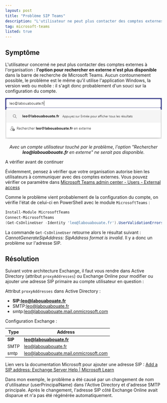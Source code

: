 ```yaml
---
layout: post
title: "Problème SIP Teams"
description: "L'utilisateur ne peut plus contacter des comptes externes à l'organisation"
tag: microsoft-teams
listed: true
---
```


## Symptôme

L'utilisateur concerné ne peut plus contacter des comptes externes à l'organisation : **l'option pour rechercher en externe n'est plus disponible** dans la barre de recherche de Microsoft Teams. Aucun contournement possible, le problème est le même qu'il utilise l'application Windows, la version web ou mobile : il s'agit donc probablement d'un souci sur la configuration du compte.

![L'option "Rechercher *** en externe" dans la barre de recherche de Microsoft Teams](/assets/images/option-rechercher-en-externe-teams.png)

<div style="text-align: center;">
    <p><i>Avec un compte utilisateur touché par le problème, l'option "Rechercher <strong>leo@labouabouate.fr</strong> en externe" ne serait pas disponible.</i></p>
</div>

<div class="information">
    <span>A vérifier avant de continuer</span>
    <p>Évidemment, pensez à vérifier que votre organisation autorise bien les utilisateurs à communiquer avec des comptes externes. Vous pouvez vérifier ce paramètre dans <a href="https://admin.teams.microsoft.com/company-wide-settings/external-communications">Microsoft Teams admin center - Users - External access</a></p>
</div>

Comme le problème vient probablement de la configuration du compte, on vérifie l'état de celui-ci en PowerShell avec le module `MicrosoftTeams` :

```powershell
Install-Module MicrosoftTeams
Connect-MicrosoftTeams
(Get-CsOnlineUser -Identity 'leo@labouabouate.fr').UserValidationErrors
```

La commande `Get-CsOnlineUser` retourne alors le résultat suivant : *CannotGenerateSipAddress: SipAddress format is invalid*. Il y a donc un problème sur l'adresse SIP.

## Résolution

Suivant votre architecture Exchange, il faut vous rendre dans Active Directory (attribut `proxyAddresses`) ou Exchange Online pour modifier ou ajouter une adresse SIP primaire au compte utilisateur en question :

Attribut `proxyAddresses` dans Active Directory :

- **SIP:leo@labouabouate.fr**
- SMTP:leo@labouabouate.fr
- smtp:leo@labouabouate.mail.onmicrosoft.com

Configuration Exchange :

Type | Address
---- | -------
**SIP** | **leo@labouabouate.fr**
SMTP | leo@labouabouate.fr
smtp | leo@labouabouate.mail.onmicrosoft.com

Lien vers la documentation Microsoft pour ajouter une adresse SIP : [Add a SIP address: Exchange Server Help \| Microsoft Learn](https://learn.microsoft.com/en-us/exchange/add-sip-address-exchange-2013-help)

Dans mon exemple, le problème a été causé par un changement de nom d'utilisateur (userPrincipalName) dans l'Active Directory et d'adresse SMTP principale. Après le changement, l'adresse SIP côté Exchange Online avait disparue et n'a pas été régénérée  automatiquement.

